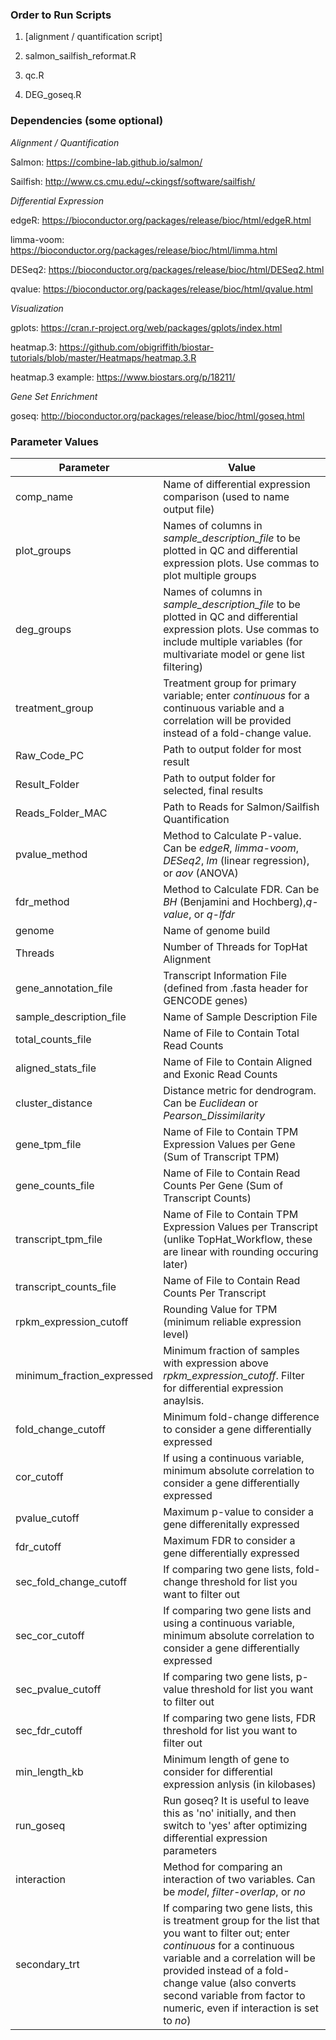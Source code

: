 ### Order to Run Scripts ###

1) [alignment / quantification script]

2) salmon_sailfish_reformat.R

3) qc.R

4) DEG_goseq.R

### Dependencies (some optional) ###

*Alignment / Quantification*

Salmon: https://combine-lab.github.io/salmon/

Sailfish: http://www.cs.cmu.edu/~ckingsf/software/sailfish/

*Differential Expression*

edgeR: https://bioconductor.org/packages/release/bioc/html/edgeR.html

limma-voom: https://bioconductor.org/packages/release/bioc/html/limma.html

DESeq2: https://bioconductor.org/packages/release/bioc/html/DESeq2.html

qvalue: https://bioconductor.org/packages/release/bioc/html/qvalue.html

*Visualization*

gplots: https://cran.r-project.org/web/packages/gplots/index.html

heatmap.3: https://github.com/obigriffith/biostar-tutorials/blob/master/Heatmaps/heatmap.3.R

heatmap.3 example: https://www.biostars.org/p/18211/

*Gene Set Enrichment*

goseq: http://bioconductor.org/packages/release/bioc/html/goseq.html

### Parameter Values ###
| Parameter | Value|
|---|---|
|comp_name	| Name of differential expression comparison (used to name output file)
|plot_groups | Names of columns in *sample_description_file* to be plotted in QC and differential expression plots.  Use commas to plot multiple groups|
|deg_groups|Names of columns in *sample_description_file* to be plotted in QC and differential expression plots.  Use commas to include multiple variables (for multivariate model or gene list filtering)|
|treatment_group|Treatment group for primary variable; enter *continuous* for a continuous variable and a correlation will be provided instead of a fold-change value.|
|Raw_Code_PC|Path to output folder for most result|
|Result_Folder|Path to output folder for selected, final results|
|Reads_Folder_MAC|Path to Reads for Salmon/Sailfish Quantification|
|pvalue_method|Method to Calculate P-value.  Can be *edgeR*, *limma-voom*, *DESeq2*, *lm* (linear regression), or *aov* (ANOVA)|
|fdr_method|Method to Calculate FDR.  Can be *BH* (Benjamini and Hochberg),*q-value*, or *q-lfdr*|
|genome|Name of genome build|
|Threads|Number of Threads for TopHat Alignment|
|gene_annotation_file|Transcript Information File (defined from .fasta header for GENCODE genes)|
|sample_description_file|Name of Sample Description File|
|total_counts_file|Name of File to Contain Total Read Counts|
|aligned_stats_file|Name of File to Contain Aligned and Exonic Read Counts|
|cluster_distance| Distance metric for dendrogram.  Can be *Euclidean* or *Pearson_Dissimilarity*|
|gene_tpm_file|Name of File to Contain TPM Expression Values per Gene (Sum of Transcript TPM)|
|gene_counts_file|Name of File to Contain Read Counts Per Gene (Sum of Transcript Counts)|
|transcript_tpm_file|Name of File to Contain TPM Expression Values per Transcript (unlike TopHat_Workflow, these are linear with rounding occuring later)|
|transcript_counts_file|Name of File to Contain Read Counts Per Transcript|
|rpkm_expression_cutoff|Rounding Value for TPM (minimum reliable expression level)|
|minimum_fraction_expressed|Minimum fraction of samples with expression above *rpkm_expression_cutoff*. Filter for differential expression anaylsis.|
|fold_change_cutoff|Minimum fold-change difference to consider a gene differentially expressed|
|cor_cutoff|If using a continuous variable, minimum absolute correlation to consider a gene differentially expressed|
|pvalue_cutoff|Maximum p-value to consider a gene differenitally expressed|
|fdr_cutoff|Maximum FDR to consider a gene differentially expressed|
|sec_fold_change_cutoff|If comparing two gene lists, fold-change threshold for list you want to filter out|
|sec_cor_cutoff|If comparing two gene lists and using a continuous variable, minimum absolute correlation to consider a gene differentially expressed|
|sec_pvalue_cutoff|If comparing two gene lists, p-value threshold for list you want to filter out|
|sec_fdr_cutoff|If comparing two gene lists, FDR threshold for list you want to filter out|
|min_length_kb|Minimum length of gene to consider for differential expression anlysis (in kilobases)|
|run_goseq| Run goseq?  It is useful to leave this as 'no' initially, and then switch to 'yes' after optimizing differential expression parameters|
|interaction| Method for comparing an interaction of two variables.  Can be *model*, *filter-overlap*, or *no*|
|secondary_trt| If comparing two gene lists, this is treatment group for the list that you want to filter out; enter *continuous* for a continuous variable and a correlation will be provided instead of a fold-change value (also converts second variable from factor to numeric, even if interaction is set to *no*)|
